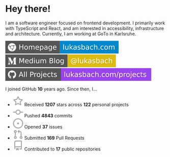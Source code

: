 # Hey there!

I am a software engineer focused on frontend development. I primarily work with TypeScript and React, and am interested in accessibility, infrastructure and architecture. Currently, I am working at GoTo in Karlsruhe.

[![Homepage](./icons/homepage.svg)](https://lukasbach.com)
[![Medium Blog](./icons/medium.svg)](https://medium.com/@lukasbach)
[![My Projects](./icons/projects.svg)](https://lukasbach.com/projects)

I joined GitHub **10** years ago. Since then, I...

- ![](./icons/star.svg) Received **1207** stars across **122** personal projects
- ![](./icons/commit.svg) Pushed **4843** commits
- ![](./icons/issues.svg) Opened **37** issues
- ![](./icons/pr.svg) Submitted **169** Pull Requests
- ![](./icons/repo.svg) Contributed to **17** public repositories
